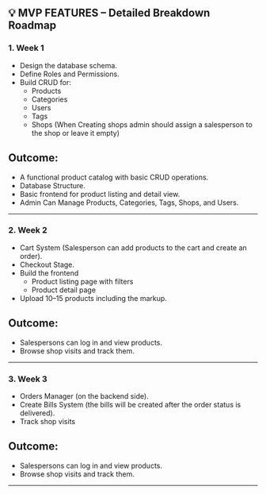 ## 💡 MVP FEATURES – Detailed Breakdown Roadmap

### 1. **Week 1**

* Design the database schema.
* Define Roles and Permissions.
* Build CRUD for:
  * Products
  * Categories
  * Users
  * Tags
  * Shops (When Creating shops admin should assign a salesperson to the shop or leave it empty)

## Outcome:
* A functional product catalog with basic CRUD operations.
* Database Structure.
* Basic frontend for product listing and detail view.
* Admin Can Manage Products, Categories, Tags, Shops, and Users.

---

### 2. **Week 2**
* Cart System (Salesperson can add products to the cart and create an order).
* Checkout Stage.
* Build the frontend
    * Product listing page with filters
    * Product detail page
* Upload 10–15 products including the markup.

## Outcome:
* Salespersons can log in and view products.
* Browse shop visits and track them.

---
### 3. **Week 3**
* Orders Manager (on the backend side).
* Create Bills System (the bills will be created after the order status is delivered).
* Track shop visits

## Outcome:
* Salespersons can log in and view products.
* Browse shop visits and track them.

---



